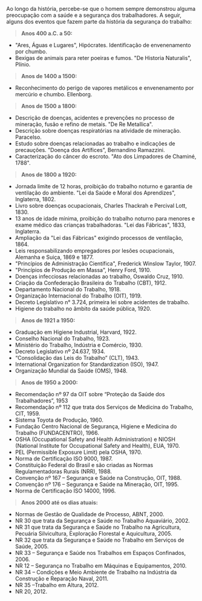  Ao longo da história, percebe-se que o homem sempre demonstrou alguma preocupação com a saúde e a segurança dos trabalhadores. A seguir, alguns dos eventos que fazem parte da história da segurança do trabalho:

> **Anos 400 a.C. a 50:**
- "Ares, Águas e Lugares", Hipócrates. Identificação de envenenamento por chumbo.
- Bexigas de animais para reter poeiras e fumos. "De Historia Naturalis", Plínio.

> **Anos de 1400 a 1500:**
- Reconhecimento do perigo de vapores metálicos e envenenamento por mercúrio e chumbo. Ellenborg.

> **Anos de 1500 a 1800:**
- Descrição de doenças, acidentes e prevenções no processo de mineração, fusão e refino de metais. "De Re Metallica".
- Descrição sobre doenças respiratórias na atividade de mineração. Paracelso.
- Estudo sobre doenças relacionadas ao trabalho e indicações de precauções. "Doença dos Artífices", Bernandino Ramazzini.
- Caracterização do câncer do escroto. "Ato dos Limpadores de Chaminé, 1788".

> **Anos de 1800 a 1920:**
- Jornada limite de 12 horas, proibição do trabalho noturno e garantia de ventilação do ambiente. "Lei da Saúde e Moral dos Aprendizes", Inglaterra, 1802.
- Livro sobre doenças ocupacionais, Charles Thackrah e Percival Lott, 1830.
- 13 anos de idade mínima, proibição do trabalho noturno para menores e exame médico das crianças trabalhadoras. "Lei das Fábricas", 1833, Inglaterra.
- Ampliação da "Lei das Fábricas" exigindo processos de ventilação, 1864.
- Leis responsabilizando empregadores por lesões ocupacionais, Alemanha e Suiça, 1869 e 1877.
- "Princípios de Administração Científica", Frederick Winslow Taylor, 1907.
- "Princípios de Produção em Massa", Henry Ford, 1910.
- Doenças infecciosas relacionadas ao trabalho, Oswaldo Cruz, 1910.
- Criação da Confederação Brasileira do Trabalho (CBT), 1912.
- Departamento Nacional do Trabalho, 1918.
- Organização Internacional do Trabalho (OIT), 1919.
- Decreto Legislativo n° 3.724, primeira lei sobre acidentes de trabalho.
- Higiene do trabalho no âmbito da saúde pública, 1920.

> **Anos de 1921 a 1950:**
- Graduação em Higiene Industrial, Harvard, 1922.
- Conselho Nacional do Trabalho, 1923.
- Ministério do Trabalho, Indústria e Comércio, 1930.
- Decreto Legislativo nº 24.637, 1934.
- “Consolidação das Leis do Trabalho” (CLT), 1943.
- International Organization for Standardization (ISO), 1947.
- Organização Mundial da Saúde (OMS), 1948.

> **Anos de 1950 a 2000:**
- Recomendação nº 97 da OIT sobre “Proteção da Saúde dos Trabalhadores”, 1953
- Recomendação nº 112 que trata dos Serviços de Medicina do Trabalho, CIT, 1959.
- Sistema Toyota de Produção, 1960.
- Fundação Centro Nacional de Segurança, Higiene e Medicina do Trabalho (FUNDACENTRO), 1966.
- OSHA (Occupational Safety and Health Administration) e NIOSH (National Institute for Occupational Safety and Health), EUA, 1970.
- PEL (Permissible Exposure Limit) pela OSHA, 1970.
- Norma de Certificação ISO 9000, 1987.
- Constituição Federal do Brasil e são criadas as Normas Regulamentadoras Rurais (NRR), 1988.
- Convenção nº 167 – Segurança e Saúde na Construção, OIT, 1988.
- Convenção nº 176 – Segurança e Saúde na Mineração, OIT, 1995.
- Norma de Certificação ISO 14000, 1996.

> **Anos 2000 até os dias atuais:**
- Normas de Gestão de Qualidade de Processo, ABNT, 2000.
- NR 30 que trata da Segurança e Saúde no Trabalho Aquaviário, 2002.
- NR 31 que trata da Segurança e Saúde no Trabalho na Agricultura, Pecuária Silvicultura, Exploração Florestal e Aquicultura, 2005.
- NR 32 que trata da Segurança e Saúde no Trabalho em Serviços de Saúde, 2005.
- NR 33 – Segurança e Saúde nos Trabalhos em Espaços Confinados, 2006.
- NR 12 – Segurança no Trabalho em Máquinas e Equipamentos, 2010.
- NR 34 – Condições e Meio Ambiente de Trabalho na Indústria da Construção e Reparação Naval, 2011.
- NR 35 –Trabalho em Altura, 2012.
- NR 20, 2012.

